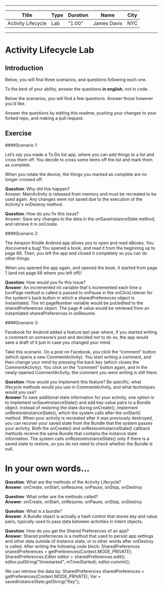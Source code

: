 
---

| Title | Type | Duration | Name | City |
| --- | --- | --- | --- | --- |
| Activity Lifecycle | Lab | "1:00" | James Davis | NYC |

---  
# Activity Lifecycle Lab

## Introduction

Below, you will find three scenarios, and questions following each one.

To the best of your ability, answer the questions **in english**, not in code.

Below the scenarios, you will find a few questions. Answer those however you'd like.

Answer the questions by editing this readme, pushing your changes to your forked repo, and making a pull request.

## Exercise  


####Scenario 1:

Let’s say you made a To Do list app, where you can add things to a list and cross them off. You decide to cross some items off the list and mark them as complete.

When you rotate the device, the things you marked as complete are no longer crossed off.

**Question**: Why did this happen?
<br />Answer: MainActivity is released from memory and must be recreated to be used again. Any changes were not saved due to the execution of the Activity's onDestroy method. 

**Question**: How do you fix this issue?
<br />Answer: Save any changes to the data in the onSaveInstanceState method, and retrieve it in onCreate. 


####Scenario 2:

The Amazon Kindle Android app allows you to open and read eBooks. You discovered a bug! You opened a book, and read it from the beginning up to page 68. Then, you left the app and closed it completely so you can do other things.

When you opened the app again, and opened the book, it started from page 1 (and not page 68 where you left off)!

**Question**: How would you fix this issue?
<br />**Answer**: An incremented int variable that's incremented each time a turnPage method is called is passed to onPause in the onClickListener for the system's back button in which a sharedPreferences object is instantiated. The int pageNumber variable would be put/edited to the sharedPreferences object. The page # value would be retrieved from an instantiated sharedPreferences in onResume. 


####Scenario 3:

Facebook for Android added a feature last year where, if you started writing a comment on someone’s post and decided not to do so, the app would save a draft of it just in case you changed your mind.

Take this scenario. On a post on Facebook, you click the “comment” button (which opens a new CommentActivity). You start writing a comment, and then change your mind by pressing the back key (which closes the CommentActivity). You click on the “comment” button again, and in the newly-opened CommentActivity, the comment you were writing is still there.

**Question**: How would you implement this feature? Be specific; what lifecycle methods would you use in CommentActivity, and what techniques would you use?
<br />**Answer**:To save additional state information for your activity, one option is to implement onSaveInstanceState() and add key-value pairs to a Bundle object. Instead of restoring the state during onCreate(), implement onRestoreInstanceState(), which the system calls after the onStart() method. When your activity is recreated after it was previously destroyed, you can recover your saved state from the Bundle that the system passes your activity. Both the onCreate() and onRestoreInstanceState() callback methods receive the same Bundle that contains the instance state information. The system calls onRestoreInstanceState() only if there is a saved state to restore, so you do not need to check whether the Bundle is null. 



In your own words…
==================

**Question**: What are the methods of the Activity Lifecycle?
<br />**Answer**: onCreate, onStart, onResume, onPause, onStop, onDestroy

**Question**: What order are the methods called?
<br />**Answer**: onCreate, onStart, onResume, onPause, onStop, onDestroy

**Question**: What is a bundle?
<br />**Answer**: A Bundle object is actually a hash control that stores key and value pairs, typically used to pass data between activities in Intent objects. 

**Question**: How do you get the Shared Preferences of an app?
<br />**Answer**: Shared preferneces is a method that used to persist app settings and other data outside of instance state, or in other words after onDestroy is called. 
After writing the following code block: SharedPreferences sharedPreferences = getPreferences(Context.MODE_PRIVATE);
        SharedPreferences.Editor editor = sharedPreferences.edit();
        editor.putString("timestarted", mTimeStarted);
        editor.commit();
        
We can retrieve the data by: 
SharedPreferences sharedPreferences = getPreferences(Context.MODE_PRIVATE);
Var = savedInstanceState.getString("Key");
        


